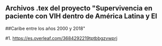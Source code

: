 ## Archivos .tex del proyecto "Supervivencia en paciente con VIH dentro de América Latina y El
##Caribe entre los años 2000 y 2018"

#1. https://es.overleaf.com/3684292219tptbbgzvwprj